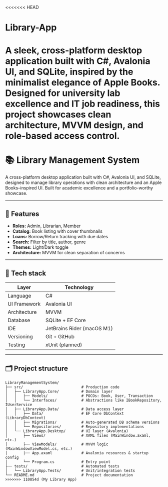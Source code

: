<<<<<<< HEAD
# Library-App
A sleek, cross-platform desktop application built with C#, Avalonia UI, and SQLite, inspired by the minimalist elegance of Apple Books. Designed for university lab excellence and IT job readiness, this project showcases clean architecture, MVVM design, and role-based access control.
=======
# 📚 Library Management System

A cross-platform desktop application built with C#, Avalonia UI, and SQLite, designed to manage library operations with clean architecture and an Apple Books–inspired UI. Built for academic excellence and a portfolio-worthy showcase.

---

## 🚀 Features

- **Roles:** Admin, Librarian, Member
- **Catalog:** Book listing with cover thumbnails
- **Loans:** Borrow/Return tracking with due dates
- **Search:** Filter by title, author, genre
- **Themes:** Light/Dark toggle
- **Architecture:** MVVM for clean separation of concerns

---

## 🧰 Tech stack

| Layer        | Technology                 |
|-------------|----------------------------|
| Language    | C#                         |
| UI Framework| Avalonia UI                |
| Architecture| MVVM                       |
| Database    | SQLite + EF Core           |
| IDE         | JetBrains Rider (macOS M1) |
| Versioning  | Git + GitHub               |
| Testing     | xUnit (planned)            |

---

## 🗂️ Project structure

```plaintext
LibraryManagementSystem/
├── src/                          # Production code
│   ├── LibraryApp.Core/          # Domain layer
│   │   ├── Models/               # POCOs: Book, User, Transaction
│   │   └── Interfaces/           # Abstractions like IBookRepository, IUserService
│   ├── LibraryApp.Data/          # Data access layer
│   │   ├── Data/                 # EF Core DbContext (LibraryDbContext)
│   │   ├── Migrations/           # Auto-generated DB schema versions
│   │   └── Repositories/         # Repository implementations
│   └── LibraryApp.Desktop/       # UI layer (Avalonia)
│       ├── Views/                # XAML files (MainWindow.axaml, etc.)
│       ├── ViewModels/           # MVVM logic (MainWindowViewModel.cs, etc.)
│       ├── App.axaml             # Avalonia resources & startup config
│       └── Program.cs            # Entry point
├── tests/                        # Automated tests
│   └── LibraryApp.Tests/         # Unit/integration tests
└── README.md                     # Project documentation
>>>>>>> 110854d (My Library App)
